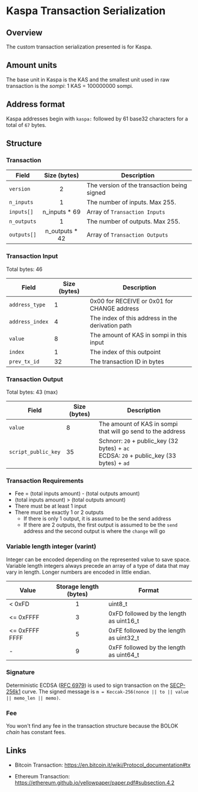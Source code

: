 # Kaspa Transaction Serialization

## Overview

The custom transaction serialization presented is for Kaspa.

## Amount units

The base unit in Kaspa is the KAS and the smallest unit used in raw transaction is the *sompi*: 1 KAS = 100000000 sompi.

## Address format

Kaspa addresses begin with `kaspa:` followed by 61 base32 characters for a total of `67` bytes.

## Structure

### Transaction

| Field | Size (bytes) | Description |
| --- | :---: | --- |
| `version` | 2 | The version of the transaction being signed |
| `n_inputs` | 1 | The number of inputs. Max 255.
| `inputs[]` | n_inputs * 69 | Array of `Transaction Inputs` |
| `n_outputs` | 1 | The number of outputs. Max 255.
| `outputs[]` | n_outputs * 42 | Array of `Transaction Outputs` |

### Transaction Input

Total bytes: 46

| Field | Size (bytes) | Description |
| --- | --- | --- |
| `address_type` | 1 | 0x00 for RECEIVE or 0x01 for CHANGE address |
| `address_index` | 4 | The index of this address in the derivation path |
| `value` | 8 | The amount of KAS in sompi in this input |
| `index` | 1 | The index of this outpoint |
| `prev_tx_id` | 32 | The transaction ID in bytes |
<!--
| `sequence` | 8 | The sequence number of this input |
| `sig_op_count` | 1 | The sig op count. Usually `1` |
-->

### Transaction Output

Total bytes: 43 (max)

| Field | Size (bytes) | Description |
| --- | --- | --- |
| `value` | 8 | The amount of KAS in sompi that will go send to the address |
| `script_public_key` | 35 | Schnorr: `20` + public_key (32 bytes) + `ac` <br/> ECDSA: `20` + public_key (33 bytes) + `ad` |

### Transaction Requirements
- Fee = (total inputs amount) - (total outputs amount)
- (total inputs amount) > (total outputs amount)
- There must be at least 1 input
- There must be exactly 1 or 2 outputs
  - If there is only 1 output, it is assumed to be the send address
  - If there are 2 outputs, the first output is assumed to be the `send` address and the second output is where the `change` will go



### Variable length integer (varint)

Integer can be encoded depending on the represented value to save space.
Variable length integers always precede an array of a type of data that may vary in length.
Longer numbers are encoded in little endian.

| Value | Storage length (bytes) | Format |
| --- | :---: | --- |
| < 0xFD | 1 | uint8_t |
| <= 0xFFFF | 3 | 0xFD followed by the length as uint16_t |
| <= 0xFFFF FFFF | 5 | 0xFE followed by the length as uint32_t |
| - | 9 | 0xFF followed by the length as uint64_t |

### Signature

Deterministic ECDSA ([RFC 6979](https://tools.ietf.org/html/rfc6979)) is used to sign transaction on the [SECP-256k1](https://www.secg.org/sec2-v2.pdf#subsubsection.2.4.1) curve.
The signed message is `m = Keccak-256(nonce || to || value || memo_len || memo)`.

### Fee

You won't find any fee in the transaction structure because the BOLOK *chain* has constant fees.

## Links

- Bitcoin Transaction: https://en.bitcoin.it/wiki/Protocol_documentation#tx

- Ethereum Transaction: https://ethereum.github.io/yellowpaper/paper.pdf#subsection.4.2
